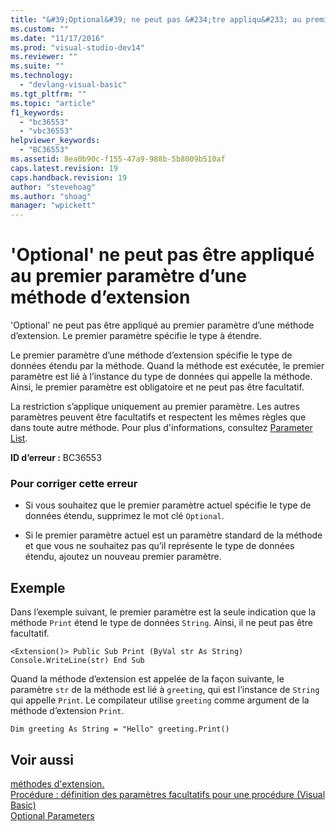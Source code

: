 ```yaml
---
title: "&#39;Optional&#39; ne peut pas &#234;tre appliqu&#233; au premier param&#232;tre d’une m&#233;thode d’extension | Microsoft Docs"
ms.custom: ""
ms.date: "11/17/2016"
ms.prod: "visual-studio-dev14"
ms.reviewer: ""
ms.suite: ""
ms.technology: 
  - "devlang-visual-basic"
ms.tgt_pltfrm: ""
ms.topic: "article"
f1_keywords: 
  - "bc36553"
  - "vbc36553"
helpviewer_keywords: 
  - "BC36553"
ms.assetid: 8ea0b90c-f155-47a9-988b-5b8009b510af
caps.latest.revision: 19
caps.handback.revision: 19
author: "stevehoag"
ms.author: "shoag"
manager: "wpickett"
---
```

# &#39;Optional&#39; ne peut pas &#234;tre appliqu&#233; au premier param&#232;tre d’une m&#233;thode d’extension
'Optional' ne peut pas être appliqué au premier paramètre d’une méthode d’extension. Le premier paramètre spécifie le type à étendre.  
  
 Le premier paramètre d’une méthode d’extension spécifie le type de données étendu par la méthode. Quand la méthode est exécutée, le premier paramètre est lié à l’instance du type de données qui appelle la méthode. Ainsi, le premier paramètre est obligatoire et ne peut pas être facultatif.  
  
 La restriction s’applique uniquement au premier paramètre. Les autres paramètres peuvent être facultatifs et respectent les mêmes règles que dans toute autre méthode. Pour plus d'informations, consultez [Parameter List](../Topic/Parameter%20List%20\(Visual%20Basic\).md).  
  
 **ID d’erreur :** BC36553  
  
### Pour corriger cette erreur  
  
-   Si vous souhaitez que le premier paramètre actuel spécifie le type de données étendu, supprimez le mot clé `Optional`.  
  
-   Si le premier paramètre actuel est un paramètre standard de la méthode et que vous ne souhaitez pas qu’il représente le type de données étendu, ajoutez un nouveau premier paramètre.  
  
## Exemple  
 Dans l’exemple suivant, le premier paramètre est la seule indication que la méthode `Print` étend le type de données `String`. Ainsi, il ne peut pas être facultatif.  
  
```  
<Extension()> Public Sub Print (ByVal str As String) Console.WriteLine(str) End Sub  
```  
  
 Quand la méthode d’extension est appelée de la façon suivante, le paramètre `str` de la méthode est lié à `greeting`, qui est l’instance de `String` qui appelle `Print`. Le compilateur utilise `greeting` comme argument de la méthode d’extension `Print`.  
  
```  
Dim greeting As String = "Hello" greeting.Print()  
```  
  
## Voir aussi  
 [méthodes d'extension.](../Topic/Extension%20Methods%20\(Visual%20Basic\).md)   
 [Procédure : définition des paramètres facultatifs pour une procédure \(Visual Basic\)](http://msdn.microsoft.com/fr-fr/0b32b312-0da0-489b-96ad-7dcb1f1f8f88)   
 [Optional Parameters](../Topic/Optional%20Parameters%20\(Visual%20Basic\).md)